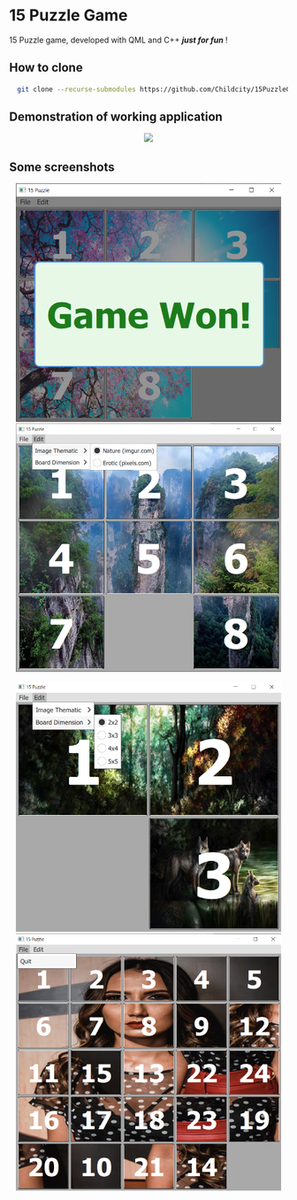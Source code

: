 # 15 Puzzle Game
15 Puzzle game, developed with QML and C++ ***just for fun*** ! 

## How to clone
```bash
  git clone --recurse-submodules https://github.com/Childcity/15PuzzleGame.git
```

## Demonstration of working application
<p align="center">
  <img src="./docs/GameExample.gif" width="480px">
</p>

## Some screenshots
<p align="center">
  <img src="./docs/GameWon.png" width="480px">
  <img src="./docs/Menu.png" width="480px">
</p>

<p align="center">
  <img src="./docs/MenuDimensions.png" width="480px">
  <img src="./docs/FileMenu.png" width="480px">
</p>